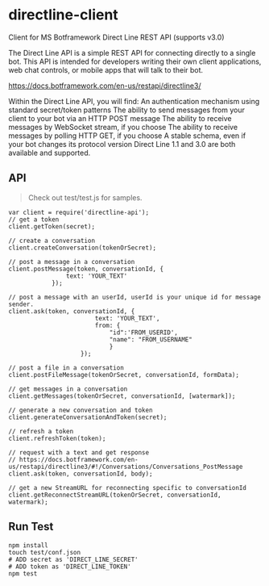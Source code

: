 # directline-client
Client for MS Botframework Direct Line REST API (supports v3.0)

The Direct Line API is a simple REST API for connecting directly to a single bot. This API is intended for developers writing their own client applications, web chat controls, or mobile apps that will talk to their bot.

https://docs.botframework.com/en-us/restapi/directline3/

Within the Direct Line API, you will find:
An authentication mechanism using standard secret/token patterns
The ability to send messages from your client to your bot via an HTTP POST message
The ability to receive messages by WebSocket stream, if you choose
The ability to receive messages by polling HTTP GET, if you choose
A stable schema, even if your bot changes its protocol version
Direct Line 1.1 and 3.0 are both available and supported.

## API

> Check out test/test.js for samples.

```
var client = require('directline-api');
// get a token
client.getToken(secret);

// create a conversation
client.createConversation(tokenOrSecret);

// post a message in a conversation
client.postMessage(token, conversationId, {
                text: 'YOUR_TEXT'
            });

// post a message with an userId, userId is your unique id for message sender.
client.ask(token, conversationId, {
                        text: 'YOUR_TEXT',
                        from: {
                            "id":'FROM_USERID',
                            "name": "FROM_USERNAME"
                            }
                    });

// post a file in a conversation
client.postFileMessage(tokenOrSecret, conversationId, formData);

// get messages in a conversation
client.getMessages(tokenOrSecret, conversationId, [watermark]);

// generate a new conversation and token
client.generateConversationAndToken(secret);

// refresh a token
client.refreshToken(token);

// request with a text and get response
// https://docs.botframework.com/en-us/restapi/directline3/#!/Conversations/Conversations_PostMessage
client.ask(token, conversationId, body);

// get a new StreamURL for reconnecting specific to conversationId
client.getReconnectStreamURL(tokenOrSecret, conversationId, watermark);

```

## Run Test
```
npm install
touch test/conf.json 
# ADD secret as 'DIRECT_LINE_SECRET'
# ADD token as 'DIRECT_LINE_TOKEN'
npm test
```